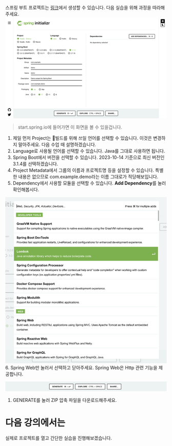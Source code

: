 스프링 부트 프로젝트는 [링크](start.spring.io)에서 생성할 수 있습니다. 다음 실습을 위해 과정을 따라해주세요.
![](/public/learn-spring-1.png)
> start.spring.io에 들어가면 이 화면을 볼 수 있을겁니다.

1. 제일 먼저 Project는 빌드를 위해 쓰일 언어를 선택할 수 있습니다. 이것은 변경하지 말아주세요. 다음 수업 때 설명하겠습니다.
2. Language로 사용될 언어를 선택할 수 있습니다. Java를 그대로 사용하면 됩니다.
3. Spring Boot에서 버전을 선택할 수 있습니다. 2023-10-14 기준으로 최신 버전인 3.1.4를 선택하겠습니다.
4. Project Metadata에서 그룹의 이름과 프로젝트명 등을 설정할 수 있습니다. 특별한 내용은 없으므로 com.example.demo라는 이름 그대로가 적당해보입니다.
5. Dependency에서 사용할 모듈을 선택할 수 있습니다. **Add Dependency**를 눌러 확인해봅시다.

![](/public/learn-spring-2.png)
6. Spring Web만 눌러서 선택하고 닫아주세요. Spring Web은 Http 관련 기능을 제공합니다.

![](/public/learn-spring-3.png)
1. GENERATE를 눌러 ZIP 압축 파일을 다운로드해주세요.

# 다음 강의에서는
실제로 프로젝트를 열고 간단한 실습을 진행해보겠습니다.